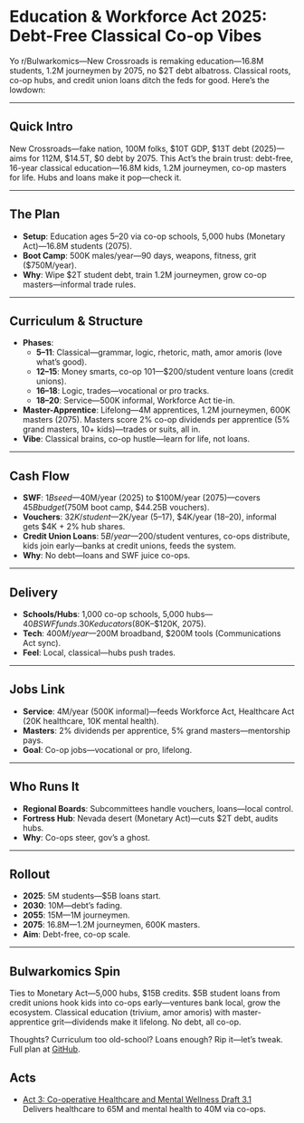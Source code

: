 # Education & Workforce Act 2025: Debt-Free Classical Co-op Vibes

Yo r/Bulwarkomics—New Crossroads is remaking education—16.8M students, 1.2M journeymen by 2075, no $2T debt albatross. Classical roots, co-op hubs, and credit union loans ditch the feds for good. Here’s the lowdown:

---

## Quick Intro  
New Crossroads—fake nation, 100M folks, $10T GDP, $13T debt (2025)—aims for 112M, $14.5T, $0 debt by 2075. This Act’s the brain trust: debt-free, 16-year classical education—16.8M kids, 1.2M journeymen, co-op masters for life. Hubs and loans make it pop—check it.

---

## The Plan  
- **Setup**: Education ages 5–20 via co-op schools, 5,000 hubs (Monetary Act)—16.8M students (2075).  
- **Boot Camp**: 500K males/year—90 days, weapons, fitness, grit ($750M/year).  
- **Why**: Wipe $2T student debt, train 1.2M journeymen, grow co-op masters—informal trade rules.

---

## Curriculum & Structure  
- **Phases**:  
  - **5–11**: Classical—grammar, logic, rhetoric, math, amor amoris (love what’s good).  
  - **12–15**: Money smarts, co-op 101—$200/student venture loans (credit unions).  
  - **16–18**: Logic, trades—vocational or pro tracks.  
  - **18–20**: Service—500K informal, Workforce Act tie-in.  
- **Master-Apprentice**: Lifelong—4M apprentices, 1.2M journeymen, 600K masters (2075). Masters score 2% co-op dividends per apprentice (5% grand masters, 10+ kids)—trades or suits, all in.  
- **Vibe**: Classical brains, co-op hustle—learn for life, not loans.

---

## Cash Flow  
- **SWF**: $1B seed—$40M/year (2025) to $100M/year (2075)—covers $45B budget ($750M boot camp, $44.25B vouchers).  
- **Vouchers**: $32K/student—$2K/year (5–17), $4K/year (18–20), informal gets $4K + 2% hub shares.  
- **Credit Union Loans**: $5B/year—$200/student ventures, co-ops distribute, kids join early—banks at credit unions, feeds the system.  
- **Why**: No debt—loans and SWF juice co-ops.

---

## Delivery  
- **Schools/Hubs**: 1,000 co-op schools, 5,000 hubs—$40B SWF funds. 30K educators ($80K–$120K, 2075).  
- **Tech**: $400M/year—$200M broadband, $200M tools (Communications Act sync).  
- **Feel**: Local, classical—hubs push trades.

---

## Jobs Link  
- **Service**: 4M/year (500K informal)—feeds Workforce Act, Healthcare Act (20K healthcare, 10K mental health).  
- **Masters**: 2% dividends per apprentice, 5% grand masters—mentorship pays.  
- **Goal**: Co-op jobs—vocational or pro, lifelong.

---

## Who Runs It  
- **Regional Boards**: Subcommittees handle vouchers, loans—local control.  
- **Fortress Hub**: Nevada desert (Monetary Act)—cuts $2T debt, audits hubs.  
- **Why**: Co-ops steer, gov’s a ghost.

---

## Rollout  
- **2025**: 5M students—$5B loans start.  
- **2030**: 10M—debt’s fading.  
- **2055**: 15M—1M journeymen.  
- **2075**: 16.8M—1.2M journeymen, 600K masters.  
- **Aim**: Debt-free, co-op scale.

---

## Bulwarkomics Spin  
Ties to Monetary Act—5,000 hubs, $15B credits. $5B student loans from credit unions hook kids into co-ops early—ventures bank local, grow the ecosystem. Classical education (trivium, amor amoris) with master-apprentice grit—dividends make it lifelong. No debt, all co-op.

Thoughts? Curriculum too old-school? Loans enough? Rip it—let’s tweak. Full plan at [GitHub](https://github.com/Thunderfishing/Bulwarkomics-Legislative-Acts/blob/main/Act-4-Education-Draft-4.0.md).
 
 ## Acts
- [Act 3: Co-operative Healthcare and Mental Wellness Draft 3.1](./Act-3-Healthcare-Draft-3.1.md)  
  Delivers healthcare to 65M and mental health to 40M via co-ops.
